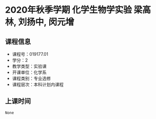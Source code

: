 # 2020年秋季学期 化学生物学实验 梁高林, 刘扬中, 闵元增






## 课程信息

- 课程号：019177.01
- 学分：2
- 教学类型：实验课
- 开课单位：化学系
- 课程类别：专业选修
- 课程层次：本科计划内课程

## 上课时间

```
None
```

